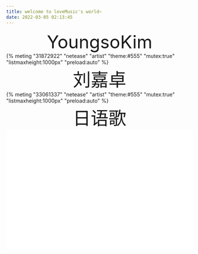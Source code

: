 ```yaml
---
title: welcome to loveMusic's world~
date: 2022-03-05 02:13:45
---
```

<link rel="stylesheet" href="https://cdn.jsdelivr.net/npm/aplayer@1.10/dist/APlayer.min.css"> 
<script src="https://cdn.jsdelivr.net/npm/aplayer@1.10/dist/APlayer.min.js"></script> 
<script src="https://cdn.jsdelivr.net/npm/meting@1.2/dist/Meting.min.js"></script>

<div align='center' ><font size='40'>YoungsoKim</font></div>
{% meting "31872922" "netease" "artist" "theme:#555" "mutex:true" "listmaxheight:1000px" "preload:auto" %}

<div align='center' ><font size='40'>刘嘉卓</font></div>
{% meting "33061337" "netease" "artist" "theme:#555" "mutex:true" "listmaxheight:1000px" "preload:auto" %}

<div align='center' ><font size='40'>日语歌</font></div>
<div style="position: relative; width: 100%; height: 0; padding-bottom: 80%;">
  <iframe src="//music.163.com/outchain/player?type=2&id=543793" scrolling="no" border="0" frameborder="no" framespacing="0" allowfullscreen="true" style="position: absolute; width: 100%; height: 20%; Left: 0; top: 0;" ></iframe>
  <iframe src="//music.163.com/outchain/player?type=2&id=18861460" scrolling="no" border="0" frameborder="no" framespacing="0" allowfullscreen="true" style="position: absolute; width: 100%; height: 20%; Left: 0; top: 20%;" ></iframe>
  <iframe src="//music.163.com/outchain/player?type=2&id=29829683" scrolling="no" border="0" frameborder="no" framespacing="0" allowfullscreen="true" style="position: absolute; width: 100%; height: 20%; Left: 0; top: 40%;" ></iframe>
  <iframe src="//music.163.com/outchain/player?type=2&id=440241194" scrolling="no" border="0" frameborder="no" framespacing="0" allowfullscreen="true" style="position: absolute; width: 100%; height: 20%; Left: 0; top: 60%;" ></iframe>
</div>


